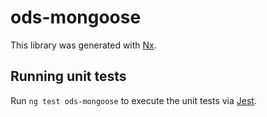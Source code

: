 # ods-mongoose

This library was generated with [Nx](https://nx.dev).

## Running unit tests

Run `ng test ods-mongoose` to execute the unit tests via [Jest](https://jestjs.io).
